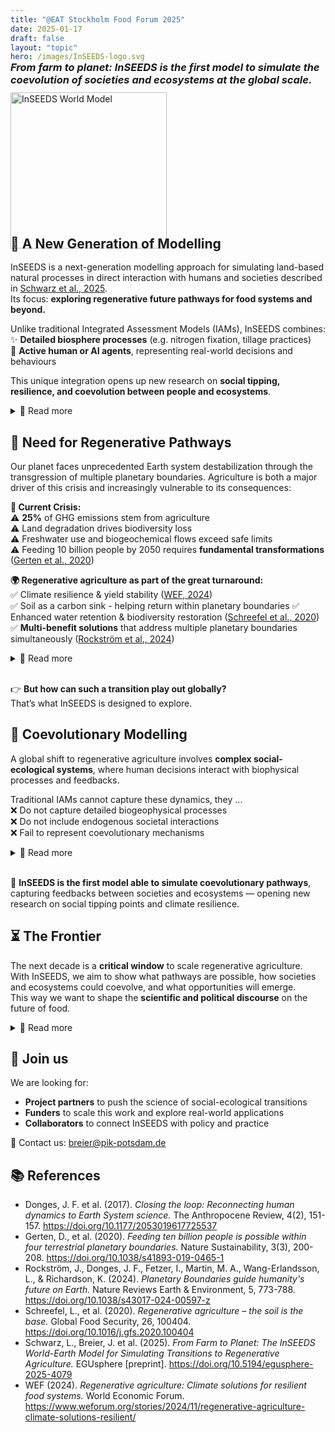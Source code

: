 ```yaml
---
title: "@EAT Stockholm Food Forum 2025"
date: 2025-01-17
draft: false
layout: "topic"
hero: /images/InSEEDS-logo.svg
---
```



<div style="display: flex; align-items: center; gap: 10px; flex-wrap: wrap; margin-top: -30px; margin-bottom: -20px;">
  <div style="flex: 1; min-width: 300px;">
    <h3 style="margin: 0;"><em>From farm to planet: InSEEDS is the first model to simulate the coevolution of societies and ecosystems at the global scale.</em></h3>
  </div>
  <div style="flex-shrink: 0;">
    <img src="/images/inseeds_world.png" alt="InSEEDS World Model" style="width: 250px; height: auto;">
  </div>
</div>

<h2 style="margin-top: 0; margin-bottom: 1rem;">🚀 A New Generation of Modelling</h2>  

InSEEDS is a next-generation modelling approach for simulating land-based
natural processes in direct interaction with humans and societies described in
[Schwarz et al., 2025](https://doi.org/10.5194/egusphere-2025-4079).  
Its focus: **exploring regenerative future pathways for food systems and beyond.**  

Unlike traditional Integrated Assessment Models (IAMs), InSEEDS combines:  
✨ **Detailed biosphere processes** (e.g. nitrogen fixation, tillage practices)  
🤝 **Active human or AI agents**, representing real-world decisions and behaviours  

This unique integration opens up new research on **social tipping, resilience, and coevolution between people and ecosystems**.  

<details>
  <summary>📖 Read more</summary>

In contrast to existing modelling approaches, such as traditional IAMs, InSEEDS integrates a process-detailed representation of the
terrestrial biosphere.
This enables it to simulate specific mechanisms like biological nitrogen
fixation or assess regenerative farming practices that have never before been
explored at a global scale.  

But the true innovation lies not only in process detail — it is the inclusion of
humans and societies as active agents.
Building on advances in social science, InSEEDS models human decision-making and
behaviour in unprecedented detail.  

</details>  


## 🌱 Need for Regenerative Pathways  

Our planet faces unprecedented Earth system destabilization through the transgression of multiple planetary boundaries. Agriculture is both a major driver of this crisis and increasingly vulnerable to its consequences:

**🚨 Current Crisis:**  
⚠️ **25%** of GHG emissions stem from agriculture  
⚠️ Land degradation drives biodiversity loss  
⚠️ Freshwater use and biogeochemical flows exceed safe limits  
⚠️ Feeding 10 billion people by 2050 requires **fundamental transformations** ([Gerten et al., 2020](https://doi.org/10.1038/s41893-019-0465-1))  

**🌍 Regenerative agriculture as part of the great turnaround:**  
✅ Climate resilience & yield stability ([WEF, 2024](https://www.weforum.org/stories/2024/11/regenerative-agriculture-climate-solutions-resilient/))  
✅ Soil as a carbon sink - helping return within planetary boundaries 
✅ Enhanced water retention & biodiversity restoration ([Schreefel et al., 2020](https://doi.org/10.1016/j.gfs.2020.100404))  
✅ **Multi-benefit solutions** that address multiple planetary boundaries simultaneously ([Rockström et al., 2024](https://www.nature.com/articles/s43017-024-00597-z))  

<details>
  <summary>📖 Read more</summary>

The transgression of multiple planetary boundaries represents a fundamental challenge to Earth system stability ([Rockström et al., 2024](https://www.nature.com/articles/s43017-024-00597-z)). Agriculture is a key driver across several boundaries: climate change (25% of GHG emissions), land-system change, freshwater use, biogeochemical flows (nitrogen/phosphorus), and biosphere integrity (biodiversity loss).

Regenerative agriculture offers a "great turnaround" by addressing multiple planetary boundaries simultaneously: creating carbon sinks through soil restoration, reducing water consumption, minimizing chemical inputs, and enhancing biodiversity ([Rockström et al., 2024](https://www.nature.com/articles/s43017-024-00597-z)). This multi-benefit approach is essential for achieving the transformations needed to feed 10 billion people while returning within safe planetary boundaries.

Researching both the potential and realistic pathways for these transformations is critical for success. InSEEDS provides the tools to simulate and understand these complex social-ecological dynamics.

</details>  
<br/>

👉 **But how can such a transition play out globally?**  
That’s what InSEEDS is designed to explore.  

## 🔄 Coevolutionary Modelling  

A global shift to regenerative agriculture involves **complex social-ecological systems**, where human decisions interact with biophysical processes and feedbacks.  

Traditional IAMs cannot capture these dynamics, they …  
❌ Do not capture detailed biogeophysical processes  
❌ Do not include endogenous societal interactions  
❌ Fail to represent coevolutionary mechanisms  

<details>
  <summary>📖 Read more</summary>

Right now, we lack a clear understanding of how a global transition to
regenerative agriculture could unfold. Such a transformation involves complex
social-ecological systems, where human decisions interact with biophysical
processes and feedbacks across scales and timeframes
([Donges et al., 2017](https://doi.org/10.1177/2053019617725537)).  

This interdependence is the foundation of the coevolutionary potential of
regenerative pathways. InSEEDS makes it possible to simulate these pathways and
explore associated dynamics such as social tipping points, long-term benefits
for societies, and climate resilience.  

</details>  
<br/>

🌱 **InSEEDS is the first model able to simulate coevolutionary pathways**,  
capturing feedbacks between societies and ecosystems — opening new research on social tipping points and climate resilience.  


## ⏳ The Frontier  

The next decade is a **critical window** to scale regenerative agriculture.  
With InSEEDS, we aim to show what pathways are possible, how societies and
ecosystems could coevolve, and what opportunities will emerge.  
This way we want to shape the **scientific and political discourse** on the
future of food.  

<details>
  <summary>📖 Read more</summary>

Regenerative agriculture could become a paradigm that reshapes the future of food and land management.  
InSEEDS provides a tool to test, compare, and explore pathways toward this future.  
By doing so, we aim to influence both scientific exploration and policy debates on sustainable agriculture and food systems.  

</details>  

## 🤝 Join us  

We are looking for:  
* **Project partners** to push the science of social-ecological transitions  
* **Funders** to scale this work and explore real-world applications  
* **Collaborators** to connect InSEEDS with policy and practice  

📩 Contact us: [breier@pik-potsdam.de](mailto:breier@pik-potsdam.de)  

## 📚 References  

- Donges, J. F. et al. (2017). *Closing the loop: Reconnecting human dynamics to Earth System science.* The Anthropocene Review, 4(2), 151-157. https://doi.org/10.1177/2053019617725537  
- Gerten, D., et al. (2020). *Feeding ten billion people is possible within four terrestrial planetary boundaries.* Nature Sustainability, 3(3), 200-208. https://doi.org/10.1038/s41893-019-0465-1  
- Rockström, J., Donges, J. F., Fetzer, I., Martin, M. A., Wang-Erlandsson, L., & Richardson, K. (2024). *Planetary Boundaries guide humanity's future on Earth.* Nature Reviews Earth & Environment, 5, 773-788. https://doi.org/10.1038/s43017-024-00597-z  
- Schreefel, L., et al. (2020). *Regenerative agriculture – the soil is the base.* Global Food Security, 26, 100404. https://doi.org/10.1016/j.gfs.2020.100404  
- Schwarz, L., Breier, J. et al. (2025). *From Farm to Planet: The InSEEDS World-Earth Model for Simulating Transitions to Regenerative Agriculture.* EGUsphere [preprint]. https://doi.org/10.5194/egusphere-2025-4079  
- WEF (2024). *Regenerative agriculture: Climate solutions for resilient food systems.* World Economic Forum. https://www.weforum.org/stories/2024/11/regenerative-agriculture-climate-solutions-resilient/  
